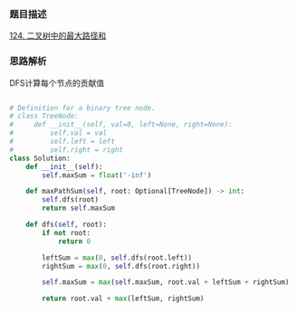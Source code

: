 ### 题目描述

[124. 二叉树中的最大路径和](https://leetcode.cn/problems/binary-tree-maximum-path-sum/)

### 思路解析

DFS计算每个节点的贡献值

```python

# Definition for a binary tree node.
# class TreeNode:
#     def __init__(self, val=0, left=None, right=None):
#         self.val = val
#         self.left = left
#         self.right = right
class Solution:
    def __init__(self):
        self.maxSum = float('-inf')

    def maxPathSum(self, root: Optional[TreeNode]) -> int:
        self.dfs(root)
        return self.maxSum

    def dfs(self, root):
        if not root:
            return 0

        leftSum = max(0, self.dfs(root.left))
        rightSum = max(0, self.dfs(root.right))

        self.maxSum = max(self.maxSum, root.val + leftSum + rightSum)

        return root.val + max(leftSum, rightSum)


```
